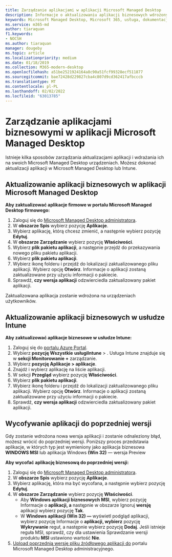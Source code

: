 ```yaml
---
title: Zarządzanie aplikacjami w aplikacji Microsoft Managed Desktop
description: Informacje o aktualizowaniu aplikacji biznesowych wdrożonych na Microsoft Managed Desktop urządzeniach
keywords: Microsoft Managed Desktop, Microsoft 365, usługa, dokumentacja
ms.service: m365-md
author: tiaraquan
f1.keywords:
- NOCSH
ms.author: tiaraquan
manager: dougeby
ms.topic: article
ms.localizationpriority: medium
ms.date: 01/18/2019
ms.collection: M365-modern-desktop
ms.openlocfilehash: a51be2521924164a8c90a51fcf99328ecf511877
ms.sourcegitcommit: bae72428d229827cba4c807d9cd362417afbcccb
ms.translationtype: MT
ms.contentlocale: pl-PL
ms.lasthandoff: 02/02/2022
ms.locfileid: "63013785"
---
```

# <a name="manage-line-of-business-apps-in-microsoft-managed-desktop"></a>Zarządzanie aplikacjami biznesowymi w aplikacji Microsoft Managed Desktop

<!--Application management -->

Istnieje kilka sposobów zarządzania aktualizacjami aplikacji i wdrażania ich na swoich Microsoft Managed Desktop urządzeniach. Możesz dokonać aktualizacji aplikacji w Microsoft Managed Desktop lub Intune.

<span id="update-app-mmd" />

## <a name="update-line-of-business-apps-in-microsoft-managed-desktop"></a>Aktualizowanie aplikacji biznesowych w aplikacji Microsoft Managed Desktop

**Aby zaktualizować aplikacje firmowe w portalu Microsoft Managed Desktop firmowego:**

1. Zaloguj się do [Microsoft Managed Desktop administratora](https://aka.ms/mmdportal).
1. W **obszarze Spis** wybierz pozycję **Aplikacje**.  
1. Wybierz aplikację, którą chcesz zmienić, a następnie wybierz pozycję **Edytuj**.
1. W **obszarze Zarządzanie** wybierz pozycję **Właściwości**.
1. Wybierz **plik pakietu aplikacji**, a następnie przejdź do przekazywania nowego pliku pakietu aplikacji.
1. Wybierz **plik pakietu aplikacji**.
1. Wybierz ikonę folderu i przejdź do lokalizacji zaktualizowanego pliku aplikacji. Wybierz opcję **Otwórz**. Informacje o aplikacji zostaną zaktualizowane przy użyciu informacji o pakiecie.
1. Sprawdź, **czy wersja aplikacji** odzwierciedla zaktualizowany pakiet aplikacji.

Zaktualizowana aplikacja zostanie wdrożona na urządzeniach użytkowników.

<span id="update-app-intune" />

## <a name="update-line-of-business-apps-in-intune"></a>Aktualizowanie aplikacji biznesowych w usłudze Intune

**Aby zaktualizować aplikacje biznesowe w usłudze Intune:**

1. Zaloguj się do [portalu Azure Portal](https://portal.azure.com).
2. Wybierz **pozycję Wszystkie** **usługiIntune** > . Usługa Intune znajduje się w **sekcji Monitorowanie +** zarządzanie.
3. Wybierz **pozycję Aplikacje > aplikacje**.
4. Znajdź i wybierz aplikację na liście aplikacji.
5. W sekcji **Przegląd** wybierz pozycję **Właściwości**.
6. Wybierz **plik pakietu aplikacji**.
7. Wybierz ikonę folderu i przejdź do lokalizacji zaktualizowanego pliku aplikacji. Wybierz opcję **Otwórz**. Informacje o aplikacji zostaną zaktualizowane przy użyciu informacji o pakiecie.
8. Sprawdź, **czy wersja aplikacji** odzwierciedla zaktualizowany pakiet aplikacji.

<span id="roll-back-app-mmd" />

## <a name="roll-back-an-app-to-a-previous-version"></a>Wycofywanie aplikacji do poprzedniej wersji

Gdy zostanie wdrożona nowa wersja aplikacji i zostanie odnaleziony błąd, możesz wrócić do poprzedniej wersji. Poniższy proces przedstawia aplikacje, w których typ jest wymieniony jako aplikacja biznesowa **WINDOWS MSI** lub aplikacja Windows **(Win 32)** — wersja Preview

**Aby wycofać aplikację biznesową do poprzedniej wersji:**

1. Zaloguj się do [Microsoft Managed Desktop administratora](https://aka.ms/mmdportal).
2. W **obszarze Spis** wybierz pozycję **Aplikacje**.  
3. Wybierz aplikację, która ma być wycofana, a następnie wybierz pozycję **Edytuj**.
4. W **obszarze Zarządzanie** wybierz pozycję **Właściwości**.
    - Aby **Windows aplikacji biznesowych MSI**, wybierz pozycję Informacje o **aplikacji, a** następnie w obszarze Ignoruj **wersję** aplikacji wybierz pozycję **Tak**.
    - W **Windows aplikacji (Win 32) —** wyświetl podgląd aplikacji, wybierz pozycję Informacje o **aplikacji, wybierz** pozycję **Wykrywanie** reguł, a następnie wybierz pozycję **Dodaj**.
    Jeśli istnieje reguła MSI, sprawdź, czy dla ustawienia Sprawdzanie wersji produktu **MSI** ustawiono wartość **Nie**.
5. [Upload poprzednią wersję pliku źródłowego aplikacji do](../get-started/deploy-apps.md) portalu Microsoft Managed Desktop administracyjnego.  
